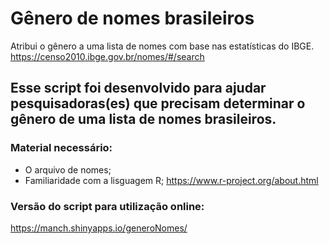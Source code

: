 # Gênero de nomes brasileiros
Atribui o gênero a uma lista de nomes com base nas estatísticas do IBGE.
https://censo2010.ibge.gov.br/nomes/#/search

## Esse script foi desenvolvido para ajudar pesquisadoras(es) que precisam determinar o gênero de uma lista de nomes brasileiros.

### Material necessário:
* O arquivo de nomes;
* Familiaridade com a lisguagem R;
https://www.r-project.org/about.html

### Versão do script para utilização online:
https://manch.shinyapps.io/generoNomes/
